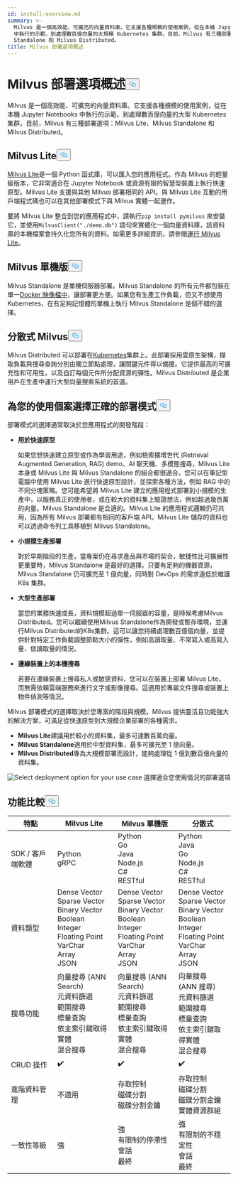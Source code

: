 ```yaml
---
id: install-overview.md
summary: >-
  Milvus 是一個高效能、可擴充的向量資料庫。它支援各種規模的使用案例，從在本機 Jupyter Notebooks
  中執行的示範，到處理數百億向量的大規模 Kubernetes 集群。目前，Milvus 有三種部署選項_Milvus Lite、Milvus
  Standalone 和 Milvus Distributed。
title: Milvus 部署選項概述
---
```

<h1 id="Overview-of-Milvus-Deployment-Options" class="common-anchor-header">Milvus 部署選項概述<button data-href="#Overview-of-Milvus-Deployment-Options" class="anchor-icon" translate="no">
      <svg translate="no"
        aria-hidden="true"
        focusable="false"
        height="20"
        version="1.1"
        viewBox="0 0 16 16"
        width="16"
      >
        <path
          fill="#0092E4"
          fill-rule="evenodd"
          d="M4 9h1v1H4c-1.5 0-3-1.69-3-3.5S2.55 3 4 3h4c1.45 0 3 1.69 3 3.5 0 1.41-.91 2.72-2 3.25V8.59c.58-.45 1-1.27 1-2.09C10 5.22 8.98 4 8 4H4c-.98 0-2 1.22-2 2.5S3 9 4 9zm9-3h-1v1h1c1 0 2 1.22 2 2.5S13.98 12 13 12H9c-.98 0-2-1.22-2-2.5 0-.83.42-1.64 1-2.09V6.25c-1.09.53-2 1.84-2 3.25C6 11.31 7.55 13 9 13h4c1.45 0 3-1.69 3-3.5S14.5 6 13 6z"
        ></path>
      </svg>
    </button></h1><p>Milvus 是一個高效能、可擴充的向量資料庫。它支援各種規模的使用案例，從在本機 Jupyter Notebooks 中執行的示範，到處理數百億向量的大型 Kubernetes 集群。目前，Milvus 有三種部署選項：Milvus Lite、Milvus Standalone 和 Milvus Distributed。</p>
<h2 id="Milvus-Lite" class="common-anchor-header">Milvus Lite<button data-href="#Milvus-Lite" class="anchor-icon" translate="no">
      <svg translate="no"
        aria-hidden="true"
        focusable="false"
        height="20"
        version="1.1"
        viewBox="0 0 16 16"
        width="16"
      >
        <path
          fill="#0092E4"
          fill-rule="evenodd"
          d="M4 9h1v1H4c-1.5 0-3-1.69-3-3.5S2.55 3 4 3h4c1.45 0 3 1.69 3 3.5 0 1.41-.91 2.72-2 3.25V8.59c.58-.45 1-1.27 1-2.09C10 5.22 8.98 4 8 4H4c-.98 0-2 1.22-2 2.5S3 9 4 9zm9-3h-1v1h1c1 0 2 1.22 2 2.5S13.98 12 13 12H9c-.98 0-2-1.22-2-2.5 0-.83.42-1.64 1-2.09V6.25c-1.09.53-2 1.84-2 3.25C6 11.31 7.55 13 9 13h4c1.45 0 3-1.69 3-3.5S14.5 6 13 6z"
        ></path>
      </svg>
    </button></h2><p><a href="https://milvus.io/docs/milvus_lite.md">Milvus Lite</a>是一個 Python 函式庫，可以匯入您的應用程式。作為 Milvus 的輕量級版本，它非常適合在 Jupyter Notebook 或資源有限的智慧型裝置上執行快速原型。Milvus Lite 支援與其他 Milvus 部署相同的 API。與 Milvus Lite 互動的用戶端程式碼也可以在其他部署模式下與 Milvus 實體一起運作。</p>
<p>要將 Milvus Lite 整合到您的應用程式中，請執行<code translate="no">pip install pymilvus</code> 來安裝它，並使用<code translate="no">MilvusClient(&quot;./demo.db&quot;)</code> 語句來實體化一個向量資料庫，該資料庫的本機檔案會持久化您所有的資料。如需更多詳細資訊，請參閱<a href="https://milvus.io/docs/milvus_lite.md">運行 Milvus Lite</a>。</p>
<h2 id="Milvus-Standalone" class="common-anchor-header">Milvus 單機版<button data-href="#Milvus-Standalone" class="anchor-icon" translate="no">
      <svg translate="no"
        aria-hidden="true"
        focusable="false"
        height="20"
        version="1.1"
        viewBox="0 0 16 16"
        width="16"
      >
        <path
          fill="#0092E4"
          fill-rule="evenodd"
          d="M4 9h1v1H4c-1.5 0-3-1.69-3-3.5S2.55 3 4 3h4c1.45 0 3 1.69 3 3.5 0 1.41-.91 2.72-2 3.25V8.59c.58-.45 1-1.27 1-2.09C10 5.22 8.98 4 8 4H4c-.98 0-2 1.22-2 2.5S3 9 4 9zm9-3h-1v1h1c1 0 2 1.22 2 2.5S13.98 12 13 12H9c-.98 0-2-1.22-2-2.5 0-.83.42-1.64 1-2.09V6.25c-1.09.53-2 1.84-2 3.25C6 11.31 7.55 13 9 13h4c1.45 0 3-1.69 3-3.5S14.5 6 13 6z"
        ></path>
      </svg>
    </button></h2><p>Milvus Standalone 是單機伺服器部署。Milvus Standalone 的所有元件都包裝在單一<a href="https://milvus.io/docs/install_standalone-docker.md">Docker 映像檔中</a>，讓部署更方便。如果您有生產工作負載，但又不想使用 Kubernetes，在有足夠記憶體的單機上執行 Milvus Standalone 是個不錯的選擇。</p>
<h2 id="Milvus-Distributed" class="common-anchor-header">分散式 Milvus<button data-href="#Milvus-Distributed" class="anchor-icon" translate="no">
      <svg translate="no"
        aria-hidden="true"
        focusable="false"
        height="20"
        version="1.1"
        viewBox="0 0 16 16"
        width="16"
      >
        <path
          fill="#0092E4"
          fill-rule="evenodd"
          d="M4 9h1v1H4c-1.5 0-3-1.69-3-3.5S2.55 3 4 3h4c1.45 0 3 1.69 3 3.5 0 1.41-.91 2.72-2 3.25V8.59c.58-.45 1-1.27 1-2.09C10 5.22 8.98 4 8 4H4c-.98 0-2 1.22-2 2.5S3 9 4 9zm9-3h-1v1h1c1 0 2 1.22 2 2.5S13.98 12 13 12H9c-.98 0-2-1.22-2-2.5 0-.83.42-1.64 1-2.09V6.25c-1.09.53-2 1.84-2 3.25C6 11.31 7.55 13 9 13h4c1.45 0 3-1.69 3-3.5S14.5 6 13 6z"
        ></path>
      </svg>
    </button></h2><p>Milvus Distributed 可以部署在<a href="https://milvus.io/docs/install_cluster-milvusoperator.md">Kubernetes</a>集群上。此部署採用雲原生架構，擷取負載與搜尋查詢分別由獨立節點處理，讓關鍵元件得以備援。它提供最高的可擴充性和可用性，以及自訂每個元件所分配資源的彈性。Milvus Distributed 是企業用戶在生產中運行大型向量搜索系統的首選。</p>
<h2 id="Choose-the-Right-Deployment-for-Your-Use-Case" class="common-anchor-header">為您的使用個案選擇正確的部署模式<button data-href="#Choose-the-Right-Deployment-for-Your-Use-Case" class="anchor-icon" translate="no">
      <svg translate="no"
        aria-hidden="true"
        focusable="false"
        height="20"
        version="1.1"
        viewBox="0 0 16 16"
        width="16"
      >
        <path
          fill="#0092E4"
          fill-rule="evenodd"
          d="M4 9h1v1H4c-1.5 0-3-1.69-3-3.5S2.55 3 4 3h4c1.45 0 3 1.69 3 3.5 0 1.41-.91 2.72-2 3.25V8.59c.58-.45 1-1.27 1-2.09C10 5.22 8.98 4 8 4H4c-.98 0-2 1.22-2 2.5S3 9 4 9zm9-3h-1v1h1c1 0 2 1.22 2 2.5S13.98 12 13 12H9c-.98 0-2-1.22-2-2.5 0-.83.42-1.64 1-2.09V6.25c-1.09.53-2 1.84-2 3.25C6 11.31 7.55 13 9 13h4c1.45 0 3-1.69 3-3.5S14.5 6 13 6z"
        ></path>
      </svg>
    </button></h2><p>部署模式的選擇通常取決於您應用程式的開發階段：</p>
<ul>
<li><p><strong>用於快速原型</strong></p>
<p>如果您想快速建立原型或作為學習用途，例如檢索擴增世代 (Retrieval Augmented Generation, RAG) demo、AI 聊天機、多模態搜尋，Milvus Lite 本身或 Milvus Lite 與 Milvus Standalone 的組合都很適合。您可以在筆記型電腦中使用 Milvus Lite 進行快速原型設計，並探索各種方法，例如 RAG 中的不同分塊策略。您可能希望將 Milvus Lite 建立的應用程式部署到小規模的生產中，以服務真正的使用者，或在較大的資料集上驗證想法，例如超過幾百萬的向量。Milvus Standalone 是合適的。Milvus Lite 的應用程式邏輯仍可共用，因為所有 Milvus 部署都有相同的客戶端 API。Milvus Lite 儲存的資料也可以透過命令列工具移植到 Milvus Standalone。</p></li>
<li><p><strong>小規模生產部署</strong></p>
<p>對於早期階段的生產，當專案仍在尋求產品與市場的契合，敏捷性比可擴展性更重要時，Milvus Standalone 是最好的選擇。只要有足夠的機器資源，Milvus Standalone 仍可擴充至 1 億向量，同時對 DevOps 的需求遠低於維護 K8s 集群。</p></li>
<li><p><strong>大型生產部署</strong></p>
<p>當您的業務快速成長，資料規模超過單一伺服器的容量，是時候考慮Milvus Distributed。您可以繼續使用Milvus Standalone作為開發或暫存環境，並運行Milvus Distributed的K8s集群。這可以讓您持續處理數百億個向量，並提供針對特定工作負載調整節點大小的彈性，例如高讀取量、不常寫入或高寫入量、低讀取量的情況。</p></li>
<li><p><strong>邊緣裝置上的本機搜尋</strong></p>
<p>若要在邊緣裝置上搜尋私人或敏感資料，您可以在裝置上部署 Milvus Lite，而無需依賴雲端服務來進行文字或影像搜尋。這適用於專屬文件搜尋或裝置上物件偵測等情況。</p></li>
</ul>
<p>Milvus 部署模式的選擇取決於您專案的階段與規模。Milvus 提供靈活且功能強大的解決方案，可滿足從快速原型到大規模企業部署的各種需求。</p>
<ul>
<li><strong>Milvus Lite</strong>建議用於較小的資料集，最多可達數百萬向量。</li>
<li><strong>Milvus Standalone</strong>適用於中型資料集，最多可擴充至 1 億向量。</li>
<li><strong>Milvus Distributed</strong>專為大規模部署而設計，能夠處理從 1 億到數百億向量的資料集。</li>
</ul>
<p>
  
   <span class="img-wrapper"> <img translate="no" src="/docs/v2.6.x/assets/select-deployment-option.png" alt="Select deployment option for your use case" class="doc-image" id="select-deployment-option-for-your-use-case" />
   </span> <span class="img-wrapper"> <span>選擇適合您使用情況的部署選項</span> </span></p>
<h2 id="Comparison-on-functionalities" class="common-anchor-header">功能比較<button data-href="#Comparison-on-functionalities" class="anchor-icon" translate="no">
      <svg translate="no"
        aria-hidden="true"
        focusable="false"
        height="20"
        version="1.1"
        viewBox="0 0 16 16"
        width="16"
      >
        <path
          fill="#0092E4"
          fill-rule="evenodd"
          d="M4 9h1v1H4c-1.5 0-3-1.69-3-3.5S2.55 3 4 3h4c1.45 0 3 1.69 3 3.5 0 1.41-.91 2.72-2 3.25V8.59c.58-.45 1-1.27 1-2.09C10 5.22 8.98 4 8 4H4c-.98 0-2 1.22-2 2.5S3 9 4 9zm9-3h-1v1h1c1 0 2 1.22 2 2.5S13.98 12 13 12H9c-.98 0-2-1.22-2-2.5 0-.83.42-1.64 1-2.09V6.25c-1.09.53-2 1.84-2 3.25C6 11.31 7.55 13 9 13h4c1.45 0 3-1.69 3-3.5S14.5 6 13 6z"
        ></path>
      </svg>
    </button></h2><table>
<thead>
<tr><th>特點</th><th>Milvus Lite</th><th>Milvus 單機版</th><th>分散式</th></tr>
</thead>
<tbody>
<tr><td>SDK / 客戶端軟體</td><td>Python<br/>gRPC</td><td>Python<br/>Go<br/>Java<br/>Node.js<br/>C#<br/>RESTful</td><td>Python<br/>Java<br/>Go<br/>Node.js<br/>C#<br/>RESTful</td></tr>
<tr><td>資料類型</td><td>Dense Vector<br/>Sparse Vector<br/>Binary Vector<br/>Boolean<br/>Integer<br/>Floating Point<br/>VarChar<br/>Array<br/>JSON</td><td>Dense Vector<br/>Sparse Vector<br/>Binary Vector<br/>Boolean<br/>Integer<br/>Floating Point<br/>VarChar<br/>Array<br/>JSON</td><td>Dense Vector<br/>Sparse Vector<br/>Binary Vector<br/>Boolean<br/>Integer<br/>Floating Point<br/>VarChar<br/>Array<br/>JSON</td></tr>
<tr><td>搜尋功能</td><td>向量搜尋 (ANN Search)<br/>元資料篩選<br/>範圍搜尋<br/>標量查詢<br/>依主索引鍵取得實體<br/>混合搜尋</td><td>向量搜尋 (ANN Search)<br/>元資料篩選<br/>範圍搜尋<br/>標量查詢<br/>依主索引鍵取得實體<br/>混合搜尋</td><td>向量搜尋 (ANN 搜尋)<br/>元資料篩選<br/>範圍搜尋<br/>標量查詢<br/>依主索引鍵取得實體<br/>混合搜尋</td></tr>
<tr><td>CRUD 操作</td><td>✔️</td><td>✔️</td><td>✔️</td></tr>
<tr><td>進階資料管理</td><td>不適用</td><td>存取控制<br/>磁碟分割<br/>磁碟分割金鑰</td><td>存取控制<br/>磁碟分割<br/>磁碟分割金鑰<br/>實體資源群組</td></tr>
<tr><td>一致性等級</td><td>強</td><td>強<br/>有限制的停滯性<br/>會話<br/>最終</td><td>強<br/>有限制的不穩定性<br/>會話<br/>最終</td></tr>
</tbody>
</table>
